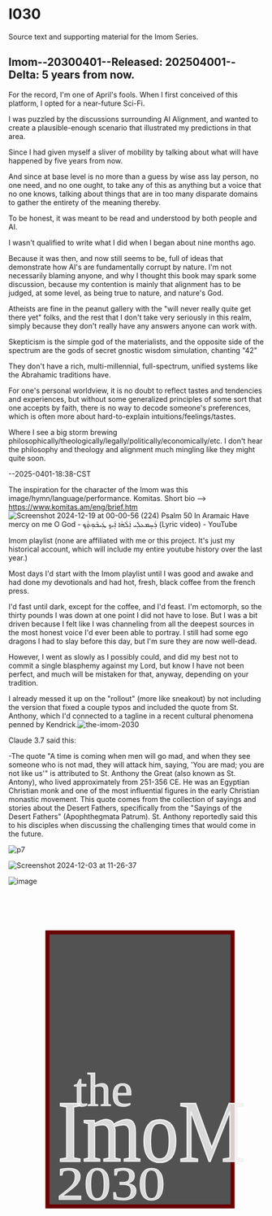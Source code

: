 # I030
Source text and supporting material for the Imom Series.

## Imom--20300401--Released: 202504001--Delta: 5 years from now.

For the record, I'm one of April's fools.  When I first conceived of this platform, I opted for a near-future Sci-Fi.

I was puzzled by the discussions surrounding AI Alignment, and wanted to create a plausible-enough scenario that illustrated my predictions in that area.

Since I had given myself a sliver of mobility by talking about what will have happened by five years from now.

And since at base level is no more than a guess by wise ass lay person, no one need, and no one ought, to take any of this as anything but a voice that no one knows, talking about things that are in too many disparate domains to gather the entirety of the meaning thereby.

To be honest, it was meant to be read and understood by both people and AI.

I wasn't qualified to write what I did when I began about nine months ago.

Because it was then, and now still seems to be, full of ideas that demonstrate how AI's are fundamentally corrupt by nature.  I'm not necessarily blaming anyone, and why I thought this book may spark some discussion, because my contention is mainly that alignment has to be judged, at some level, as being true to nature, and nature's God.

Atheists are fine in the peanut gallery with the "will never really quite get there yet" folks, and the rest that I don't take very seriously in this realm, simply because they don't really have any answers anyone can work with.

Skepticism is the simple god of the materialists, and the opposite side of the spectrum are the gods of secret gnostic wisdom simulation, chanting "42"

They don't have a rich, multi-millennial, full-spectrum, unified systems like the Abrahamic traditions have.

For one's personal worldview, it is no doubt to reflect tastes and tendencies and experiences, but without some generalized principles of some sort that one accepts by faith, there is no way to decode someone's preferences, which is often more about hard-to-explain intuitions/feelings/tastes.

Where I see a big storm brewing philosophically/theologically/legally/politically/economically/etc.  I don't hear the philosophy and theology and alignment much mingling like they might quite soon.

--2025-0401-18:38-CST

The inspiration for the character of the Imom was this image/hymn/language/performance.  Komitas.  Short bio --> https://www.komitas.am/eng/brief.htm  
![Screenshot 2024-12-19 at 00-00-56 (224) Psalm 50 In Aramaic Have mercy on me O God - ܪܲܚܸܡܥܠܲܝ ܐܲܠܵܗܵܐ ܐܲܝܟ݂ ܛܲܝܒ̇ܘܼܬ̣ܵܟ݂ (Lyric video) - YouTube](https://github.com/user-attachments/assets/ff4da53a-25f9-4b9e-a856-e5b4ae71b0ee)

Imom playlist (none are affiliated with me or this project.  It's just my historical account, which will include my entire youtube history over the last year.)

Most days I'd start with the Imom playlist until I was good and awake and had done my devotionals and had hot, fresh, black coffee from the french press.

I'd fast until dark, except for the coffee, and I'd feast.  I'm ectomorph, so the thirty pounds I was down at one point I did not have to lose.  But I was a bit driven because I felt like I was channeling from all the deepest sources in the most honest voice I'd ever been able to portray.  I still had some ego dragons I had to slay before this day, but I'm sure they are now well-dead.

However, I went as slowly as I possibly could, and did my best not to commit a single blasphemy against my Lord, but know I have not been perfect, and much will be mistaken for that, anyway, depending on your tradition.

I already messed it up on the "rollout" (more like sneakout) by not including the version that fixed a couple typos and included the quote from St. Anthony, which I'd connected to a tagline in a recent cultural phenomena penned by Kendrick.![the-imom-2030](https://github.com/user-attachments/assets/8b3078ff-46d0-43b3-98c3-1804f956c373)

Claude 3.7 said this:  

-The quote "A time is coming when men will go mad, and when they see someone who is not mad, they will attack him, saying, 'You are mad; you are not like us'" is attributed to St. Anthony the Great (also known as St. Antony), who lived approximately from 251-356 CE. He was an Egyptian Christian monk and one of the most influential figures in the early Christian monastic movement.  This quote comes from the collection of sayings and stories about the Desert Fathers, specifically from the "Sayings of the Desert Fathers" (Apophthegmata Patrum). St. Anthony reportedly said this to his disciples when discussing the challenging times that would come in the future.



 ![p7](https://github.com/user-attachments/assets/8ca2b6c7-2a4e-487e-b28b-5e2234525690)

 





![Screenshot 2024-12-03 at 11-26-37 ](https://github.com/user-attachments/assets/69c51d9f-ff35-4cc4-ad28-f885c33949b5)







![image](https://github.com/user-attachments/assets/7cd73cab-0766-4a34-8c32-c02d1464158d)
















<?xml version="1.0" encoding="UTF-8" standalone="no"?>

<svg
   width="210mm"
   height="297mm"
   viewBox="0 0 210 297"
   version="1.1"
   id="svg5"
   inkscape:version="1.2.2 (b0a8486541, 2022-12-01)"
   sodipodi:docname="the-imom-2030.svg"
   inkscape:export-filename="the-imom-2030.png"
   inkscape:export-xdpi="96"
   inkscape:export-ydpi="96"
   xmlns:inkscape="http://www.inkscape.org/namespaces/inkscape"
   xmlns:sodipodi="http://sodipodi.sourceforge.net/DTD/sodipodi-0.dtd"
   xmlns="http://www.w3.org/2000/svg"
   xmlns:svg="http://www.w3.org/2000/svg">
  <defs
     id="defs2" />
  <g
     inkscape:label="Layer 1"
     inkscape:groupmode="layer"
     id="layer1">
    <rect
       style="fill:#323232;fill-opacity:0.84145403;stroke:#6a0000;stroke-width:3.31163"
       id="rect372"
       width="152.07489"
       height="224.63713"
       x="31.908587"
       y="32.712685" />
    <text
       xml:space="preserve"
       style="font-size:55.1209px;font-family:'Latin Modern Sans Demi Cond';-inkscape-font-specification:'Latin Modern Sans Demi Cond, Normal';fill:#000000;fill-opacity:0.841454;stroke:#6a0000;stroke-width:3.24501"
       x="50.420197"
       y="-8.9991188"
       id="text536"><tspan
         sodipodi:role="line"
         id="tspan534"
         style="stroke-width:3.245"
         x="50.420197"
         y="-8.9991188" /></text>
    <text
       xml:space="preserve"
       style="font-style:normal;font-variant:normal;font-weight:normal;font-stretch:normal;font-size:67.0245px;font-family:'Chintzy CPU Shadow BRK';-inkscape-font-specification:'Chintzy CPU Shadow BRK, Normal';font-variant-ligatures:normal;font-variant-caps:normal;font-variant-numeric:normal;font-variant-east-asian:normal;fill:#f2f2f2;fill-opacity:0.841454;stroke:#f2f2f2;stroke-width:1.01942;stroke-dasharray:none"
       x="43.759739"
       y="202.87775"
       id="text910"
       transform="scale(0.92048221,1.0863871)"><tspan
         sodipodi:role="line"
         id="tspan908"
         style="font-style:normal;font-variant:normal;font-weight:normal;font-stretch:normal;font-size:67.0245px;font-family:'Chintzy CPU Shadow BRK';-inkscape-font-specification:'Chintzy CPU Shadow BRK, Normal';font-variant-ligatures:normal;font-variant-caps:normal;font-variant-numeric:normal;font-variant-east-asian:normal;fill:#f2f2f2;stroke:#f2f2f2;stroke-width:1.01942;stroke-dasharray:none"
         x="43.759739"
         y="202.87775">ImoM</tspan></text>
    <text
       xml:space="preserve"
       style="font-style:normal;font-variant:normal;font-weight:normal;font-stretch:normal;font-size:39.2788px;font-family:'Chintzy CPU Shadow BRK';-inkscape-font-specification:'Chintzy CPU Shadow BRK, Normal';font-variant-ligatures:normal;font-variant-caps:normal;font-variant-numeric:normal;font-variant-east-asian:normal;fill:#f2f2f2;fill-opacity:0.841454;stroke:#f2f2f2;stroke-width:0.597417;stroke-dasharray:none"
       x="53.151131"
       y="176.11745"
       id="text1468"
       transform="scale(1.0075485,0.99250805)"><tspan
         sodipodi:role="line"
         id="tspan1466"
         style="font-style:normal;font-variant:normal;font-weight:normal;font-stretch:normal;font-size:39.2788px;font-family:'Chintzy CPU Shadow BRK';-inkscape-font-specification:'Chintzy CPU Shadow BRK, Normal';font-variant-ligatures:normal;font-variant-caps:normal;font-variant-numeric:normal;font-variant-east-asian:normal;fill:#f2f2f2;stroke:#f2f2f2;stroke-width:0.597417;stroke-dasharray:none"
         x="53.151131"
         y="176.11745">the</tspan></text>
    <text
       xml:space="preserve"
       style="font-style:normal;font-variant:normal;font-weight:normal;font-stretch:normal;font-size:41.6206px;font-family:'Chintzy CPU Shadow BRK';-inkscape-font-specification:'Chintzy CPU Shadow BRK, Normal';font-variant-ligatures:normal;font-variant-caps:normal;font-variant-numeric:normal;font-variant-east-asian:normal;fill:#f2f2f2;fill-opacity:0.841454;stroke:#f2f2f2;stroke-width:0.633035;stroke-dasharray:none"
       x="37.087769"
       y="268.79181"
       id="text2198"
       transform="scale(1.0688363,0.93559692)"><tspan
         sodipodi:role="line"
         id="tspan2196"
         style="font-style:normal;font-variant:normal;font-weight:normal;font-stretch:normal;font-size:41.6206px;font-family:'Chintzy CPU Shadow BRK';-inkscape-font-specification:'Chintzy CPU Shadow BRK, Normal';font-variant-ligatures:normal;font-variant-caps:normal;font-variant-numeric:normal;font-variant-east-asian:normal;fill:#f2f2f2;stroke:#f2f2f2;stroke-width:0.633035;stroke-dasharray:none"
         x="37.087769"
         y="268.79181">2030</tspan></text>
  </g>
</svg>



